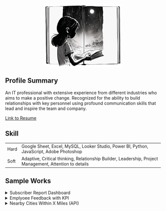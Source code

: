 <div align="center">
  <picture>
    <img alt="Life Book" src="assets/images/life-book.png" width=250>
  </picture>
</div>

## Profile Summary

An IT professional with extensive experience from different industries who aims to make a positive change.
Recognized for the ability to build relationships with key personnel using profound communication skills that lead and inspire the team and company.

[Link to Resume](https://drive.google.com/file/d/1MgQubtPu_oHfWFEGAeG21mBcabrIyBaL/view?usp=drive_link)

## Skill
|  |  |
| ---      | ---       |
| Hard  | Google Sheet, Excel, MySQL, Looker Studio, Power BI, Python, JavaScript, Adobe Photoshop  |
| Soft  | Adaptive, Critical thinking, Relationship Builder, Leadership, Project Management, Attention to details  |

## Sample Works

<details>
  <summary>Subscriber Report Dashboard</summary>
  
  ### Overview
  * Dashboard Link [Looker Studio](https://lookerstudio.google.com/reporting/c085222c-25ec-4874-aa92-b92bcbaa3f00/page/GKZWD)
  * Files
    - United States List: [Google Sheets](https://docs.google.com/spreadsheets/d/1P2oIZsxwsV8IrUEutHvUlIXO7e928WH_FZWHzeLMMEo/edit#gid=1539076785) ([Source](http://download.geonames.org/export/zip/US.zip))
    - Ads Campaign: [Google Sheets](https://docs.google.com/spreadsheets/d/1fk9GCI8qUoEDceJkKiozZqUHPvUtqXsglgPUWy9Ys00/edit#gid=0)
    - Subscriber Status: [Google Sheets](https://docs.google.com/spreadsheets/d/1LK8hu4rqJrEYZoenyxN9AZSEBvD1mcgEq_ZD0u3Tp2I/edit?pli=1#gid=1288018274)
  * Scripts
    - Python: [python_to_gsheet.py](assets/scripts/python_to_gsheet.py) (web scraping)
    - Apps Script: [generateGoogleAdsLocation.gs](assets/scripts/generateGoogleAdsLocation.gs), [generateCityStateLevel.gs](assets/scripts/generateCityStateLevel.gs)
  * How It Works
    - Using scripts and formulas (please see below)
  
  <picture>
    <img alt="Subscriber Report" src="assets/images/subscriber-report.PNG" width=800>
  </picture>

  ### How It Works
  1. [Download](http://download.geonames.org/export/zip/US.zip) the United States' list of cities, states and zipcodes from geonames. Extract to [United States List](https://docs.google.com/spreadsheets/d/1P2oIZsxwsV8IrUEutHvUlIXO7e928WH_FZWHzeLMMEo/edit#gid=1539076785).
  2. We will only be working with a few records, we need to reduce the list of locations that we will be using.

     Create another sheet named [Reduce List](https://docs.google.com/spreadsheets/d/1P2oIZsxwsV8IrUEutHvUlIXO7e928WH_FZWHzeLMMEo/edit#gid=314707040) and this is where we will be using our formula.
     
     ['Reduce List!A2](https://docs.google.com/spreadsheets/d/1P2oIZsxwsV8IrUEutHvUlIXO7e928WH_FZWHzeLMMEo/edit#gid=314707040&range=A2)
     ```python
     =ARRAY_CONSTRAIN(
       SORT(
         FILTER('US List'!C:D, 'US List'!C:C<>"", REGEXMATCH('US List'!C:C, "[^A-Z]{2}$")),
         RANDARRAY(
           COUNTA(FILTER('US List'!C:C, 'US List'!C:C<>"", REGEXMATCH('US List'!C:C, "[^A-Z]{2}$")))
         , 1)
       , TRUE)
     , 20, 2)
     ```
      - ```FILTER()``` - First argument is the column range where we need to get the data from. Second and onwards are conditions that should be met.
      - ```REGEXMATCH()``` - Uses the expression ```"[^A-Z]{2}$"``` that excludes the data from a list that contains two letters in uppercase from its last two characters. The US List contains the following.

         We can get these areas by using the formula: ```=unique(filter(C:C, regexmatch(C:C, "[A-Z]{2}$")))``` inside the US List Sheet.
          ```
          APO AA
          APO AE
          FPO AE
          FPO AA
          APO STA
          ```
      - ```RANDARRAY()``` - Returns random numbers. It fills up both the row and column indicated. This is needed to randomize the sorting order of our data. The row count should be the same with the number of rows returned by the filter, hence the function ```COUNTA()``` was used.
      - ```ARRAY_CONSTRAIN(input_range, num_rows, num_cols)``` - Limit the number of rows and columns being returned by the ```FILTER()``` function.
          
  4. Create an [Ads Campaign](https://docs.google.com/spreadsheets/d/1fk9GCI8qUoEDceJkKiozZqUHPvUtqXsglgPUWy9Ys00/edit#gid=0) worksheet. Generate different locations from the Reduce List sheet and generate campaign names for each location.

     ['Generate Location And Campaign'!A2](https://docs.google.com/spreadsheets/d/1fk9GCI8qUoEDceJkKiozZqUHPvUtqXsglgPUWy9Ys00/edit#gid=738177274&range=A2)
     ```javascript
     =ARRAY_CONSTRAIN(
       SORT(
        FILTER(
             importrange("1P2oIZsxwsV8IrUEutHvUlIXO7e928WH_FZWHzeLMMEo", "'Reduce List'!A2:B"),
             importrange("1P2oIZsxwsV8IrUEutHvUlIXO7e928WH_FZWHzeLMMEo", "'Reduce List'!A2:A")<>""
           ), RANDARRAY(COUNTA(
                         FILTER(
                           importrange("1P2oIZsxwsV8IrUEutHvUlIXO7e928WH_FZWHzeLMMEo", "'Reduce List'!A2:A"),
                           importrange("1P2oIZsxwsV8IrUEutHvUlIXO7e928WH_FZWHzeLMMEo", "'Reduce List'!A2:A")<>""
                         )
                       )
               , 1)
       , TRUE)
     , 100,2)
     ```
     - ```IMPORTRANGE()``` - Use the spreadsheet ID for a shorter ```spreadsheet_url```. This pulls data from a different worksheet and access permission should be accepted.

       > Since ```RANDARRAY()``` randomizes data each time changes has been made in the worksheet, we need to capture its data and paste it as a static value. We will be using the [generateGoogleAdsLocation.gy](assets/scripts/generateGoogleAdsLocation.gs) script to produce a static data.
  
      ['Generate Location And Campaign'!C2](https://docs.google.com/spreadsheets/d/1fk9GCI8qUoEDceJkKiozZqUHPvUtqXsglgPUWy9Ys00/edit#gid=738177274&range=C2)
      ```javascript
      =ARRAYFORMULA(IF(A2:A="",,"Campaign - " & iferror(1/(1/round(RANDBETWEEN(ROW(A1:A110), 100)/30)),1)))
      ```
      - ```ARRAYFORMULA()``` - Iterate each row. ```IF()``` conditon was used to stop an iteration.
        
        > Use ```ARRAYFORMULA()``` sparringly. This may cause worksheets to load indefinitely.

  5. Create a [Subscriber Status](https://docs.google.com/spreadsheets/d/1LK8hu4rqJrEYZoenyxN9AZSEBvD1mcgEq_ZD0u3Tp2I/edit?pli=1#gid=1288018274) worksheet. Generate names using [python_to_gsheet.py](assets/scripts/python_to_gsheet.py) by web scraping most common names in namecensus.com and using [generateCityStateLevel.gs](assets/scripts/generateCityStateLevel.gs) script to populate City, State and Level for each subscriber.

  6. Connect [Subscriber Status](https://docs.google.com/spreadsheets/d/1LK8hu4rqJrEYZoenyxN9AZSEBvD1mcgEq_ZD0u3Tp2I/edit?pli=1#gid=1288018274) worksheet to [Looker Studio](https://lookerstudio.google.com/reporting/c085222c-25ec-4874-aa92-b92bcbaa3f00/page/GKZWD).
    
</details>

<details>
  <summary>Emplyoee Feedback with KPI</summary>
  
  ### Soon
</details>

<details>
  <summary>Nearby Cities Within X Miles (API)</summary>
  
  ### Soon
</details>

